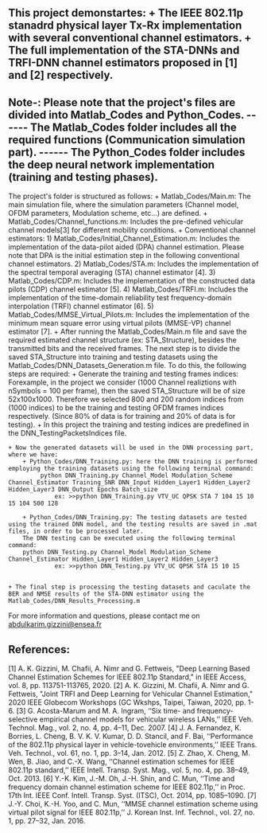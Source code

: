 This project demonstartes:
	+ The IEEE 802.11p stanadrd physical layer Tx-Rx implementation with several conventional channel estimators.
	+ The full implementation of the STA-DNNs and TRFI-DNN channel estimators proposed in [1] and [2] respectively.
----------------------------------------------------------------------------------------------------------------------
Note-: Please note that the project's files are divided into Matlab_Codes and Python_Codes. 
------ The Matlab_Codes folder includes all the required functions (Communication simulation part).
------ The Python_Codes folder includes the deep neural network implementation (training and testing phases). 
----------------------------------------------------------------------------------------------------------------------

The project's folder is structured as follows:
	+ Matlab_Codes/Main.m: The main simulation file, where the simulation parameters (Channel model, OFDM parameters, Modulation scheme, etc...) are defined. 
	+ Matlab_Codes/Channel_functions.m: Includes the pre-defined vehicular channel models[3] for different mobility conditions.
	+ Conventional channel estimators:
		1) Matlab_Codes/Initial_Channel_Estimation.m: Includes the implementation of the data-pilot aided (DPA) channel estimation. Please note that DPA 
                is the initial estimation step in the following conventional channel estimators.
		2) Matlab_Codes/STA.m: Includes the implementation of the spectral temporal averaging (STA) channel estimator [4].
		3) Matlab_Codes/CDP.m: Includes the implementation of the constructed data pilots (CDP) channel estimator [5].
		4) Matlab_Codes/TRFI.m: Includes the implementation of the time-domain reliability test frequency-domain interpolation (TRFI) channel estimator [6].
		5) Matlab_Codes/MMSE_Virtual_Pilots.m: Includes the implementation of the minimum mean square error using virtual pilots (MMSE-VP) channel estimator [7].
	+ After running the Matlab_Codes/Main.m file and save the required estimated channel structure (ex: STA_Structure), besides the transmitted bits and the received frames. 
	The next step is to divide the saved STA_Structure into training and testing datasets using the Matlab_Codes/DNN_Datasets_Generation.m file. 
	To do this, the following steps are required:
		+ Generate the training and testing frames indices: Forexample, in the project we consider (1000 Channel realiztions with nSymbols = 100 per frame),
		then the saved STA_Structure will be of size 52x100x1000. Therefore we selected 800 and 200 random indices from (1000 indices) to be the training and testing OFDM frames
		indices respectively. (Since 80% of data is for training and 20% of data is for testing). 
		+ In this project the training and testing indices are predefined in the DNN_TestingPacketsIndices file.
		
	+ Now the generated datasets will be used in the DNN processing part, where we have:
		+ Python_Codes/DNN_Training.py: here the DNN training is performed employing the training datasets using the following terminal command:
	         python DNN_Training.py Channel_Model Modulation_Scheme Channel_Estimator Training_SNR DNN_Input Hidden_Layer1 Hidden_Layer2 Hidden_Layer3 DNN_Output Epochs Batch_size 
                 ex: >>python DNN_Training.py VTV_UC QPSK STA 7 104 15 10 15 104 500 128
		  
		+ Python_Codes/DNN_Training.py: The testing datasets are tested using the trained DNN model, and the testing results are saved in .mat files, in order to be processed later.
		The DNN testing can be executed using the following terminal command:
		python DNN_Testing.py Channel_Model Modulation_Scheme Channel_Estimator Hidden_Layer1 Hidden_Layer2 Hidden_Layer3 
                 ex: >>python DNN_Testing.py VTV_UC QPSK STA 15 10 15
		

	+ The final step is processing the testing datasets and caculate the BER and NMSE results of the STA-DNN estimator using the Matlab_Codes/DNN_Results_Processing.m
	 


For more information and questions, please contact me on abdulkarim.gizzini@ensea.fr



References:
------------
[1] A. K. Gizzini, M. Chafii, A. Nimr and G. Fettweis, "Deep Learning Based Channel Estimation Schemes for IEEE 802.11p Standard," in IEEE Access, vol. 8, pp. 113751-113765, 2020.
[2] A. K. Gizzini, M. Chafii, A. Nimr and G. Fettweis, "Joint TRFI and Deep Learning for Vehicular Channel Estimation," 2020 IEEE Globecom Workshops (GC Wkshps, Taipei, Taiwan, 2020, pp. 1-6.
[3] G. Acosta-Marum and M. A. Ingram, ‘‘Six time- and frequency-selective empirical channel models for vehicular wireless LANs,’’ IEEE Veh. Technol. Mag., vol. 2, no. 4, pp. 4–11, Dec. 2007.
[4] J. A. Fernandez, K. Borries, L. Cheng, B. V. K. V. Kumar, D. D. Stancil, and F. Bai, ‘‘Performance of the 802.11p physical layer in vehicle-tovehicle environments,’’ 
IEEE Trans. Veh. Technol., vol. 61, no. 1, pp. 3–14, Jan. 2012.
[5] Z. Zhao, X. Cheng, M. Wen, B. Jiao, and C.-X. Wang, ‘‘Channel estimation schemes for IEEE 802.11p standard,’’ IEEE Intell. Transp. Syst. Mag., vol. 5, no. 4, pp. 38–49, Oct. 2013.
[6] Y.-K. Kim, J.-M. Oh, J.-H. Shin, and C. Mun, ‘‘Time and frequency domain channel estimation scheme for IEEE 802.11p,’’ in Proc. 17th Int. 
IEEE Conf. Intell. Transp. Syst. (ITSC), Oct. 2014, pp. 1085–1090.
[7] J.-Y. Choi, K.-H. Yoo, and C. Mun, ‘‘MMSE channel estimation scheme using virtual pilot signal for IEEE 802.11p,’’ J. Korean Inst. Inf. Technol., vol. 27, no. 1, pp. 27–32, Jan. 2016.
